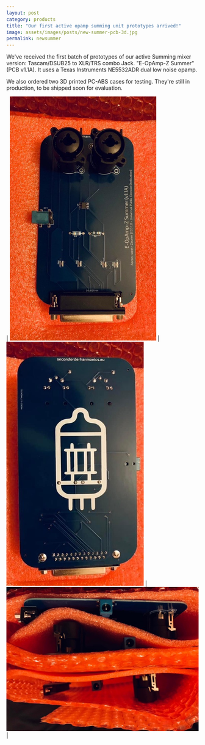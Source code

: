 ```yaml
---
layout: post
category: products
title: "Our first active opamp summing unit prototypes arrived!"
image: assets/images/posts/new-summer-pcb-3d.jpg
permalink: newsummer
---
```

We've received the first batch of prototypes of our active Summing mixer version: Tascam/DSUB25 to XLR/TRS combo Jack. "E-OpAmp-Z Summer" (PCB v1.1A). It uses a Texas Instruments NE5532ADR dual low noise opamp.

We also ordered two 3D printed PC-ABS cases for testing. They're still in production, to be shipped soon for evaluation.

| ![img](/assets/images/posts/new-summer01-med.jpg) | ![img](/assets/images/posts/new-summer02-med.jpg) | ![img](/assets/images/posts/new-summer03-med.jpg) | 


